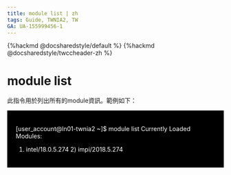 ```yaml
---
title: module list | zh
tags: Guide, TWNIA2, TW
GA: UA-155999456-1
---
```


{%hackmd @docsharedstyle/default %}
{%hackmd @docsharedstyle/twccheader-zh %}


# module list

此指令用於列出所有的module資訊。範例如下：

<div style="background-color:black;color:white;padding:20px;">

[user_account@ln01-twnia2 ~]$ module list
Currently Loaded Modules:
  1) intel/18.0.5.274	2) impi/2018.5.274

</div>